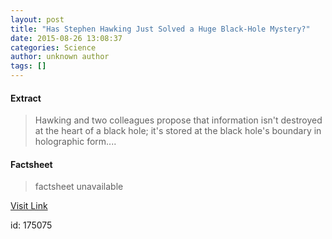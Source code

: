 ```yaml
---
layout: post
title: "Has Stephen Hawking Just Solved a Huge Black-Hole Mystery?"
date: 2015-08-26 13:08:37
categories: Science
author: unknown author
tags: []
---
```



#### Extract
>Hawking and two colleagues propose that information isn't destroyed at the heart of a black hole; it's stored at the black hole's boundary in holographic form....

#### Factsheet
>factsheet unavailable

[Visit Link](http://www.livescience.com/51980-stephen-hawking-black-hole-mystery.html)

id:  175075
